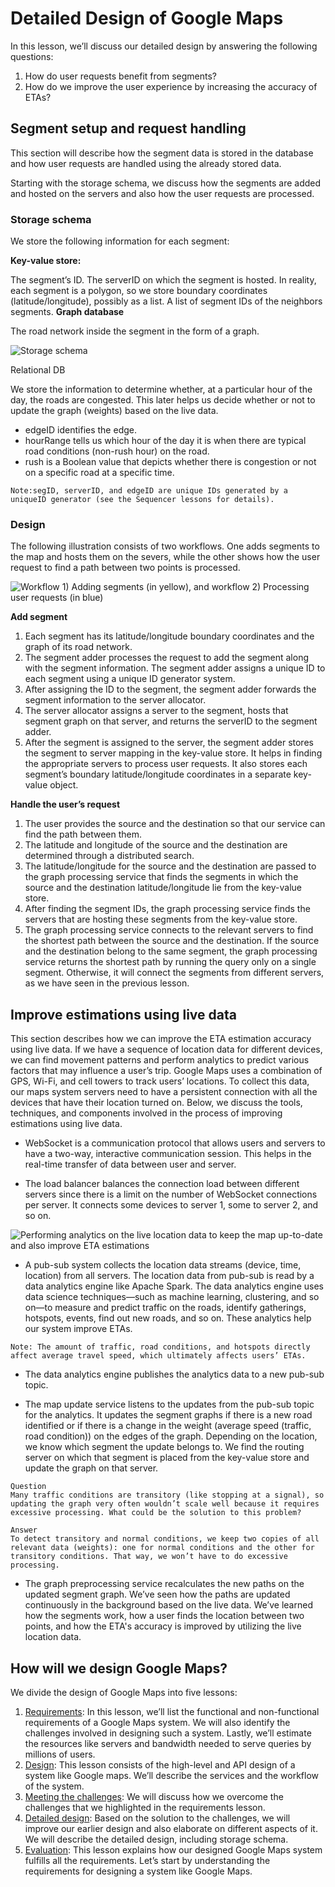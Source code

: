 # Detailed Design of Google Maps

In this lesson, we’ll discuss our detailed design by answering the following questions:

1. How do user requests benefit from segments?
2. How do we improve the user experience by increasing the accuracy of ETAs?

## Segment setup and request handling
This section will describe how the segment data is stored in the database and how user requests are handled using the already stored data.

Starting with the storage schema, we discuss how the segments are added and hosted on the servers and also how the user requests are processed.

### Storage schema
We store the following information for each segment:

**Key-value store:**

The segment’s ID.
The serverID on which the segment is hosted.
In reality, each segment is a polygon, so we store boundary coordinates (latitude/longitude), possibly as a list.
A list of segment IDs of the neighbors segments.
**Graph database**

The road network inside the segment in the form of a graph.

![Storage schema](./storage.jpg)

Relational DB

We store the information to determine whether, at a particular hour of the day, the roads are congested. This later helps us decide whether or not to update the graph (weights) based on the live data.

- edgeID identifies the edge.
- hourRange tells us which hour of the day it is when there are typical road conditions (non-rush hour) on the road.
- rush is a Boolean value that depicts whether there is congestion or not on a specific road at a specific time.

```
Note:segID, serverID, and edgeID are unique IDs generated by a uniqueID generator (see the Sequencer lessons for details).
```
### Design
The following illustration consists of two workflows. One adds segments to the map and hosts them on the severs, while the other shows how the user request to find a path between two points is processed.

![Workflow 1) Adding segments (in yellow), and workflow 2) Processing user requests (in blue)](./design.jpg)

**Add segment**

1. Each segment has its latitude/longitude boundary coordinates and the graph of its road network.
2. The segment adder processes the request to add the segment along with the segment information. The segment adder assigns a unique ID to each segment using a unique ID generator system.
3. After assigning the ID to the segment, the segment adder forwards the segment information to the server allocator.
4. The server allocator assigns a server to the segment, hosts that segment graph on that server, and returns the serverID to the segment adder.
5. After the segment is assigned to the server, the segment adder stores the segment to server mapping in the key-value store. It helps in finding the appropriate servers to process user requests. It also stores each segment’s boundary latitude/longitude coordinates in a separate key-value object.

**Handle the user’s request**

1. The user provides the source and the destination so that our service can find the path between them.
2. The latitude and longitude of the source and the destination are determined through a distributed search.
3. The latitude/longitude for the source and the destination are passed to the graph processing service that finds the segments in which the source and the destination latitude/longitude lie from the key-value store.
4. After finding the segment IDs, the graph processing service finds the servers that are hosting these segments from the key-value store.
5. The graph processing service connects to the relevant servers to find the shortest path between the source and the destination. If the source and the destination belong to the same segment, the graph processing service returns the shortest path by running the query only on a single segment. Otherwise, it will connect the segments from different servers, as we have seen in the previous lesson.

## Improve estimations using live data
This section describes how we can improve the ETA estimation accuracy using live data. If we have a sequence of location data for different devices, we can find movement patterns and perform analytics to predict various factors that may influence a user’s trip. Google Maps uses a combination of GPS, Wi-Fi, and cell towers to track users’ locations. To collect this data, our maps system servers need to have a persistent connection with all the devices that have their location turned on. Below, we discuss the tools, techniques, and components involved in the process of improving estimations using live data.

- WebSocket is a communication protocol that allows users and servers to have a two-way, interactive communication session. This helps in the real-time transfer of data between user and server.

- The load balancer balances the connection load between different servers since there is a limit on the number of WebSocket connections per server. It connects some devices to server 1, some to server 2, and so on.

![Performing analytics on the live location data to keep the map up-to-date and also improve ETA estimations](./analysis.jpg)

- A pub-sub system collects the location data streams (device, time, location) from all servers. The location data from pub-sub is read by a data analytics engine like Apache Spark. The data analytics engine uses data science techniques—such as machine learning, clustering, and so on—to measure and predict traffic on the roads, identify gatherings, hotspots, events, find out new roads, and so on. These analytics help our system improve ETAs.
```
Note: The amount of traffic, road conditions, and hotspots directly affect average travel speed, which ultimately affects users’ ETAs.
```
- The data analytics engine publishes the analytics data to a new pub-sub topic.

- The map update service listens to the updates from the pub-sub topic for the analytics. It updates the segment graphs if there is a new road identified or if there is a change in the weight (average speed (traffic, road condition)) on the edges of the graph. Depending on the location, we know which segment the update belongs to. We find the routing server on which that segment is placed from the key-value store and update the graph on that server.

```
Question
Many traffic conditions are transitory (like stopping at a signal), so updating the graph very often wouldn’t scale well because it requires excessive processing. What could be the solution to this problem?

Answer
To detect transitory and normal conditions, we keep two copies of all relevant data (weights): one for normal conditions and the other for transitory conditions. That way, we won’t have to do excessive processing.
```

- The graph preprocessing service recalculates the new paths on the updated segment graph. We’ve seen how the paths are updated continuously in the background based on the live data.
We’ve learned how the segments work, how a user finds the location between two points, and how the ETA's accuracy is improved by utilizing the live location data.


## How will we design Google Maps?
We divide the design of Google Maps into five lessons:

1. [Requirements](../Requirements%20of%20Google%20Maps'%20Design/): In this lesson, we’ll list the functional and non-functional requirements of a Google Maps system. We will also identify the challenges involved in designing such a system. Lastly, we’ll estimate the resources like servers and bandwidth needed to serve queries by millions of users.
2. [Design](../Design%20of%20Google%20Maps/): This lesson consists of the high-level and API design of a system like Google maps. We’ll describe the services and the workflow of the system.
3. [Meeting the challenges](../Challenges%20of%20Google%20Maps'%20Design/): We will discuss how we overcome the challenges that we highlighted in the requirements lesson.
4. [Detailed design](../Detailed%20Design%20of%20Google%20Maps/): Based on the solution to the challenges, we will improve our earlier design and also elaborate on different aspects of it. We will describe the detailed design, including storage schema.
5. [Evaluation](../Evaluation%20of%20Google%20Maps'%20Design/): This lesson explains how our designed Google Maps system fulfills all the requirements.
Let’s start by understanding the requirements for designing a system like Google Maps.
